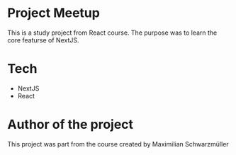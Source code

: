 # Project Meetup
This is a study project from React course.
The purpose was to learn the core featurse of NextJS.

# Tech
- NextJS
- React

# Author of the project
This project was part from the course created by Maximilian Schwarzmüller
